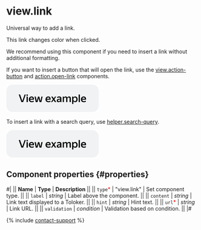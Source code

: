 # view.link

Universal way to add a link.

This link changes color when clicked.

We recommend using this component if you need to insert a link without additional formatting.

If you want to insert a button that will open the link, use the [view.action-button](view.action-button.md) and [action.open-link](action.open-link.md) components.

[![View example in the sandbox](../_images/buttons/view-example.svg)](https://ya.cc/t/NaCxphQV3xPEYn)

To insert a link with a search query, use [helper.search-query](helper.search-query.md).

[![View example in the sandbox](../_images/buttons/view-example.svg)](https://ya.cc/t/W5KExwg_3vwB57)

## Component properties {#properties}

#|
|| **Name** | **Type** | **Description** ||
|| `type`<span style="color: red">\*</span> | "view.link" | Set component type. ||
|| `label` | _string_ | Label above the component. ||
|| `content` | _string_ | Link text displayed to a Toloker. ||
|| `hint` | _string_ | Hint text. ||
|| `url`<span style="color: red">\*</span> | _string_ | Link URL. ||
|| `validation` | _condition_ | Validation based on condition. ||
|#

{% include [contact-support](../_includes/contact-support.md) %}
